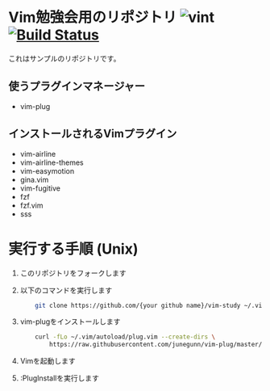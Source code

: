# Vim勉強会用のリポジトリ ![vint](https://github.com/kazukazuinaina/vim-study/workflows/vint/badge.svg?branch=master) [![Build Status](https://travis-ci.org/kazukazuinaina/vim-study.svg?branch=master)](https://travis-ci.org/kazukazuinaina/vim-study)

これはサンプルのリポジトリです。

## 使うプラグインマネージャー

- vim-plug

## インストールされるVimプラグイン

- vim-airline
- vim-airline-themes
- vim-easymotion
- gina.vim
- vim-fugitive
- fzf
- fzf.vim
- sss

# 実行する手順 (Unix)


1. このリポジトリをフォークします
2. 以下のコマンドを実行します

    ```bash
        git clone https://github.com/{your github name}/vim-study ~/.vim
    ```
3. vim-plugをインストールします

    ```bash
        curl -fLo ~/.vim/autoload/plug.vim --create-dirs \
            https://raw.githubusercontent.com/junegunn/vim-plug/master/plug.vim
    ```
4. Vimを起動します
5. :PlugInstallを実行します
